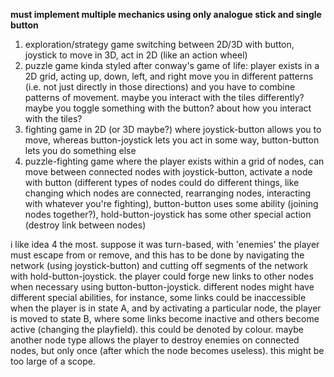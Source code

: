 **must implement multiple mechanics using only analogue stick and single button**

1. exploration/strategy game switching between 2D/3D with button, joystick to move in 3D, act in 2D (like an action wheel)
2. puzzle game kinda styled after conway's game of life: player exists in a 2D grid, acting up, down, left, and right move you in different patterns (i.e. not just directly in those directions) and you have to combine patterns of movement. maybe you interact with the tiles differently? maybe you toggle something with the button? about how you interact with the tiles?
3. fighting game in 2D (or 3D maybe?) where joystick-button allows you to move, whereas button-joystick lets you act in some way, button-button lets you do something else
4. puzzle-fighting game where the player exists within a grid of nodes, can move between connected nodes with joystick-button, activate a node with button (different types of nodes could do different things, like changing which nodes are connected, rearranging nodes, interacting with whatever you're fighting), button-button uses some ability (joining nodes together?), hold-button-joystick has some other special action (destroy link between nodes)

i like idea 4 the most. suppose it was turn-based, with 'enemies' the player must escape from or remove, and this has to be done by navigating the network (using joystick-button) and cutting off segments of the network with hold-button-joystick. the player could forge new links to other nodes when necessary using button-button-joystick. different nodes might have different special abilities, for instance, some links could be inaccessible when the player is in state A, and by activating a particular node, the player is moved to state B, where some links become inactive and others become active (changing the playfield). this could be denoted by colour. maybe another node type allows the player to destroy enemies on connected nodes, but only once (after which the node becomes useless). this might be too large of a scope.